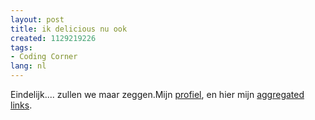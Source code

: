 ```yaml
---
layout: post
title: ik delicious nu ook
created: 1129219226
tags:
- Coding Corner
lang: nl
---
```

Eindelijk.... zullen we maar zeggen.Mijn [profiel](http://del.icio.us/berkes), en hier mijn [aggregated links](/aggregator/sources/21).
